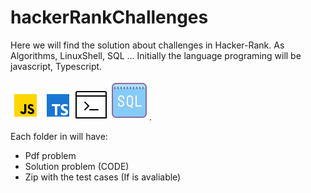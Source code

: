 # hackerRankChallenges

Here we will find the solution about challenges in Hacker-Rank.
As Algorithms, LinuxShell, SQL ... 
Initially the language programing will be javascript, Typescript.

![Javascript logo](./assets/js.png "javascript logo")
![Javascript logo](./assets/ts.png "javascript logo")
![Javascript logo](./assets/shell.png "javascript logo")
![Javascript logo](./assets/sql.png "javascript logo").

Each folder in will have:
- Pdf problem
- Solution problem (CODE)
- Zip with the test cases (If is avaliable)
